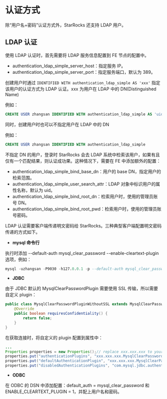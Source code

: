 # 认证方式

除“用户名+密码”认证方式外，StarRocks 还支持 LDAP 用户。

## LDAP 认证

使用 LDAP 认证时，首先需要将 LDAP 服务信息配置到 FE 节点的配置中。

* authentication\_ldap\_simple\_server\_host：指定服务 IP。
* authentication\_ldap\_simple\_server\_port：指定服务端口，默认为 389。

创建用户时通过 `IDENTIFIED WITH authentication_ldap_simple AS 'xxx'` 指定该用户的认证方式为 LDAP 认证。xxx 为用户在 LDAP 中的 DN(Distinguished Name)

例如：

~~~sql
CREATE USER zhangsan IDENTIFIED WITH authentication_ldap_simple AS 'uid=zhansan,ou=company,dc=example,dc=com'
~~~

同时，创建用户时也可以不指定用户在 LDAP 中的 DN

例如：

~~~sql
CREATE USER zhangsan IDENTIFIED WITH authentication_ldap_simple
~~~

不指定 DN 的用户，登录时 StarRocks 会去 LDAP 系统中检索该用户，如果有且仅有一个匹配结果，则认证成功果。这种情况下，需要在 FE 中添加额外的配置：

* authentication\_ldap\_simple\_bind\_base\_dn：用户的 base DN，指定用户的检索范围。
* authentication\_ldap\_simple\_user\_search\_attr：LDAP 对象中标识用户的属性名称，默认为 uid。
* authentication\_ldap\_simple\_bind\_root\_dn：检索用户时，使用的管理员账号 DN。
* authentication\_ldap\_simple\_bind\_root\_pwd：检索用户时，使用的管理员账号密码。

LDAP 认证需要客户端传递明文密码给 StarRocks。三种典型客户端配置明文密码传递的方式如下。

* **mysql 命令行**

执行时添加 --default-auth mysql\_clear\_password --enable-cleartext-plugin 选项，例如：

~~~sql
mysql -uzhangsan -P9030 -h127.0.0.1 -p --default-auth mysql_clear_password --enable-cleartext-plugin
~~~

* **JDBC**

由于 JDBC 默认的 MysqlClearPasswordPlugin 需要使用 SSL 传输，所以需要自定义 plugin：

~~~java
public class MysqlClearPasswordPluginWithoutSSL extends MysqlClearPasswordPlugin {
    @Override  
    public boolean requiresConfidentiality() {
        return false;
    }
}
~~~

在获取连接时，将自定义的 plugin 配置到属性中：

~~~java
...
Properties properties = new Properties();// replace xxx.xxx.xxx to your pacakage name
properties.put("authenticationPlugins", "xxx.xxx.xxx.MysqlClearPasswordPluginWithoutSSL");
properties.put("defaultAuthenticationPlugin", "xxx.xxx.xxx.MysqlClearPasswordPluginWithoutSSL");
properties.put("disabledAuthenticationPlugins", "com.mysql.jdbc.authentication.MysqlNativePasswordPlugin"); DriverManager.getConnection(url, properties);
~~~

* **ODBC**

在 ODBC 的 DSN 中添加配置：default\_auth = mysql\_clear\_password 和 ENABLE\_CLEARTEXT\_PLUGIN = 1，并配上用户名和密码。

